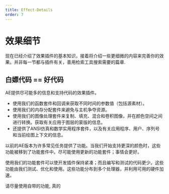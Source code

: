 ```yaml
---
title: Effect-Details
order: 7
---
```


# 效果细节

现在已经介绍了效果插件的基本知识，接着将介绍一些更细微的内容来完善你的效果。并非每一节都与插件有关，善用检索工具搜索需要的篇章.

## 白嫖代码 == 好代码

AE提供尽可能多的信息和支持代码的效果插件。

- 使用我们的函数套件和回调来获取不同时间的参数值（包括源素材）。
- 使用我们的内存分配套件来避免与主机争夺资源。
- 使用我们的图像处理套件来复制、填充、混合和卷积图像，并在颜色空间之间进行转换。获取有关应用于图层的蒙版的信息。
- 还提供了ANSI仿真和数学实用程序套件，以及有关应用程序、用户、序列号和当前绘图上下文的信息。

以前的AE版本为许多常见任务提供了功能。当我们开始支持更深的颜色时，这些功能被移到了功能套件中。尽可能使用更新的功能套件；事情会更好。

使用我们的功能套件可以使开发插件保持紧凑；而且编写和测试的代码更少。这些功能由我们测试、优化和使用。这些功能分布到多个处理器，并利用可用的硬件加速。

请尽量使用自带的功能, 真的
